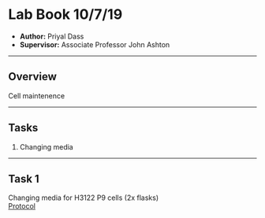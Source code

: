 # Lab Book 10/7/19
- **Author:** Priyal Dass
- **Supervisor:** Associate Professor John Ashton
------------------------------------------------------------------
## Overview

Cell maintenence

------------------------------------------------------------------
## Tasks

1. Changing media
------------------------------------------------------------------
## Task 1

Changing media for H3122 P9 cells (2x flasks) <br>
[Protocol](../Protocols/Media_change.md)
